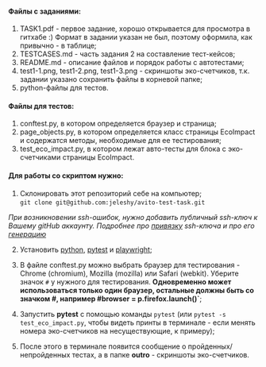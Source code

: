 #### Файлы с заданиями:
1. TASK1.pdf - первое задание, хорошо открывается для просмотра в гитхабе :) Формат в задании указан не был, поэтому оформила, как привычно - в таблице;
2. TESTCASES.md - часть задания 2 на составление тест-кейсов;
3. README.md - описание файлов и порядок работы с автотестами;
4. test1-1.png, test1-2.png, test1-3.png - скриншоты эко-счетчиков, т.к.  задании указано сохранить файлы в корневой папке;
5. python-файлы для тестов.

#### Файлы для тестов:

1. conftest.py, в котором определяется браузер и страница;
2. page_objects.py, в котором определяется класс страницы EcoImpact и содержатся методы, необходимые для ее тестирования;
3. test_eco_impact.py, в котором лежат авто-тесты для блока с эко-счетчиками страницы EcoImpact.

#### Для работы со скриптом нужно: 

1. Склонировать этот репозиторий себе на компьютер;  
`git clone git@github.com:jeleshy/avito-test-task.git`  

*При возникновении ssh-ошибок, нужно добавить публичный ssh-ключ к Вашему gitHub аккаунту. Подробнее про [привязку](https://docs.github.com/en/authentication/connecting-to-github-with-ssh/adding-a-new-ssh-key-to-your-github-account) ssh-ключа и про его [генерацию](https://docs.github.com/en/authentication/connecting-to-github-with-ssh/generating-a-new-ssh-key-and-adding-it-to-the-ssh-agent)*

2. Установить [python](https://www.python.org/about/gettingstarted), [pytest](https://docs.pytest.org/en/8.2.x/getting-started.html) и [playwright](https://playwright.dev/python/docs/intro);

3. В файле conftest.py можно выбрать браузер для тестирования - Chrome (chromium), Mozilla (mozilla) или Safari (webkit). Уберите значок `#` у нужного для тестирования. **Одновременно может использоваться только один браузер, остальные должны быть со значком #, например #browser = p.firefox.launch()`**;

4. Запустить **pytest** с помощью команды `pytest` (или `pytest -s test_eco_impact.py`, чтобы видеть принты в терминале - если менять номера эко-счетчиков на несуществующие, к примеру);

5. После этого в терминале появится сообщение о пройденных/непройденных тестах, а в папке **outro** - скриншоты эко-счетчиков.